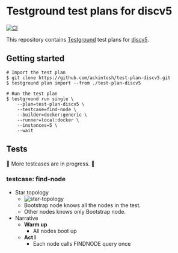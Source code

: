 # Testground test plans for discv5

[![CI](https://github.com/ackintosh/test-plan-discv5/actions/workflows/ci.yml/badge.svg)](https://github.com/ackintosh/test-plan-discv5/actions/workflows/ci.yml)

This repository contains [Testground](https://github.com/testground/testground) test plans for [discv5](https://github.com/sigp/discv5).

## Getting started

```shell
# Import the test plan
$ git clone https://github.com/ackintosh/test-plan-discv5.git
$ testground plan import --from ./test-plan-discv5

# Run the test plan
$ testground run single \
    --plan=test-plan-discv5 \
    --testcase=find-node \
    --builder=docker:generic \
    --runner=local:docker \
    --instances=5 \
    --wait
```

## Tests

:construction_worker: More testcases are in progress. :construction_worker:

### testcase: find-node

- Star topology
  - ![star-topology](https://raw.githubusercontent.com/ackintosh/test-plan-discv5/b2d775a1c78ce8c76cf3e7f64eb52acee813b722/diagrams/find_nodes-star_topology.png)
  - Bootstrap node knows all the nodes in the test.
  - Other nodes knows only Bootstrap node.
- Narrative
  - **Warm up**
    - All nodes boot up
  - **Act I**
    - Each node calls FINDNODE query once
